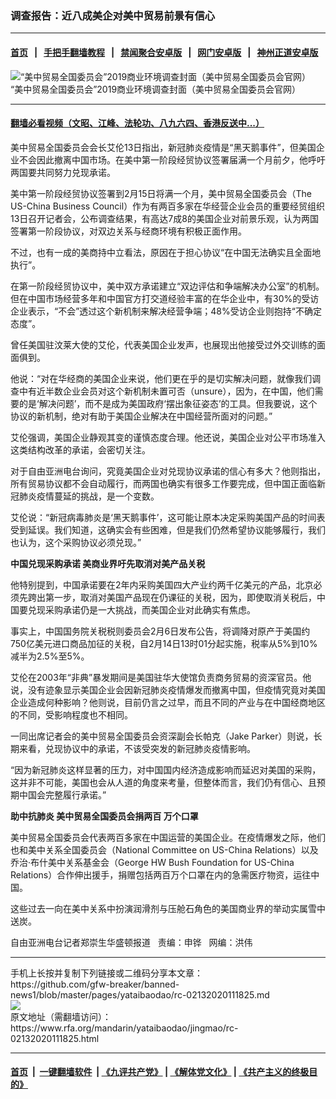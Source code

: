 ### 调查报告：近八成美企对美中贸易前景有信心
------------------------

#### [首页](https://github.com/gfw-breaker/banned-news1/blob/master/README.md) &nbsp;&nbsp;|&nbsp;&nbsp; [手把手翻墙教程](https://github.com/gfw-breaker/guides/wiki) &nbsp;&nbsp;|&nbsp;&nbsp; [禁闻聚合安卓版](https://github.com/gfw-breaker/bn-android) &nbsp;&nbsp;|&nbsp;&nbsp; [网门安卓版](https://github.com/oGate2/oGate) &nbsp;&nbsp;|&nbsp;&nbsp; [神州正道安卓版](https://github.com/SzzdOgate/update) 



<div id="headerimg">
 <img alt="“美中贸易全国委员会”2019商业环境调查封面（美中贸易全国委员会官网）" src="https://www.rfa.org/mandarin/yataibaodao/jingmao/rc-02132020111825.html/0213b.jpg/@@images/4c982bac-e10d-41d6-9eb4-5fa354ac608d.jpeg" title="“美中贸易全国委员会”2019商业环境调查封面（美中贸易全国委员会官网）"/>
 <div id="headerimgcontents">
  <div id="headerimgcaption">
   <span>
    “美中贸易全国委员会”2019商业环境调查封面（美中贸易全国委员会官网）
   </span>
   <!-- zoomattribute -->
  </div>
  <!-- headerimgcaption -->
 </div>
 <!-- headerimagecontents -->
</div>

<hr/>


#### [翻墙必看视频（文昭、江峰、法轮功、八九六四、香港反送中...）](http://167.172.214.107/home.html)

<div id="storytext">
 <div>
  <div class="slot_header">
  </div>
 </div>
 <p>
  美中贸易全国委员会会长艾伦13日指出，新冠肺炎疫情是“黑天鹅事件”，但美国企业不会因此撤离中国市场。在美中第一阶段经贸协议签署届满一个月前夕，他呼吁两国要共同努力兑现承诺。
 </p>
 <p>
  美中第一阶段经贸协议签署到2月15日将满一个月，美中贸易全国委员会（The US-China Business Council）作为有两百多家在华经营企业会员的重要经贸组织13日召开记者会，公布调查结果，有高达7成8的美国企业对前景乐观，认为两国签署第一阶段协议，对双边关系与经商环境有积极正面作用。
 </p>
 <p>
  不过，也有一成的美商持中立看法，原因在于担心协议“在中国无法确实且全面地执行”。
 </p>
 <p>
  在第一阶段经贸协议中，美中双方承诺建立“双边评估和争端解决办公室”的机制。但在中国市场经营多年和中国官方打交道经验丰富的在华企业中，有30%的受访企业表示，“不会”透过这个新机制来解决经营争端；48%受访企业则抱持“不确定态度”。
 </p>
 <p>
  曾任美国驻汶莱大使的艾伦，代表美国企业发声，也展现出他接受过外交训练的面面俱到。
 </p>
 <p>
  他说：“对在华经商的美国企业来说，他们更在乎的是切实解决问题，就像我们调查中有近半数企业会员对这个新机制未置可否（unsure），因为，在中国，他们需要的是‘解决问题’，而不是成为美国政府‘摆出象征姿态’的工具。但我要说，这个协议的新机制，绝对有助于美国企业解决在中国经营所面对的问题。”
 </p>
 <p>
  艾伦强调，美国企业静观其变的谨慎态度合理。他还说，美国企业对公平市场准入这类结构改革的承诺，会密切关注。
 </p>
 <p>
  对于自由亚洲电台询问，究竟美国企业对兑现协议承诺的信心有多大？他则指出，所有贸易协议都不会自动履行，而两国也确实有很多工作要完成，但中国正面临新冠肺炎疫情蔓延的挑战，是一个变数。
 </p>
 <p>
  艾伦说：“新冠病毒肺炎是‘黑天鹅事件’，这可能让原本决定采购美国产品的时间表受到延误。我们知道，这确实会有些困难，但是我们仍然希望协议能够履行，我们也认为，这个采购协议必须兑现。”
 </p>
 <p>
 </p>
 <p>
 </p>
 <p>
  <b>
   中国兑现采购承诺
  </b>
  <b>
  </b>
  <b>
   美商业界吁先取消对美产品关税
  </b>
  <b>
  </b>
 </p>
 <p>
  <b>
  </b>
 </p>
 <p>
  他特别提到，中国承诺要在2年内采购美国四大产业约两千亿美元的产品，北京必须先跨出第一步，取消对美国产品现在仍课征的关税，因为，即使取消关税后，中国要兑现采购承诺仍是一大挑战，而美国企业对此确实有焦虑。
 </p>
 <p>
  事实上，中国国务院关税税则委员会2月6日发布公告，将调降对原产于美国约750亿美元进口商品加征的关税，自2月14日13时01分起实施，税率从5%到10%减半为2.5%至5%。
 </p>
 <p>
  艾伦在2003年“非典”暴发期间是美国驻华大使馆负责商务贸易的资深官员。他说，没有迹象显示美国企业会因新冠肺炎疫情爆发而撤离中国，但疫情究竟对美国企业造成何种影响？他则说，目前仍言之过早，而且不同的产业与在中国经商地区的不同，受影响程度也不相同。
 </p>
 <p>
  一同出席记者会的美中贸易全国委员会资深副会长帕克（Jake Parker）则说，长期来看，兑现协议中的承诺，不该受突发的新冠肺炎疫情影响。
 </p>
 <p>
  “因为新冠肺炎这样显著的压力，对中国国内经济造成影响而延迟对美国的采购，这并非不可能，美国也会从人道的角度来考量，但整体而言，我们仍有信心、且预期中国会完整履行承诺。”
 </p>
 <p>
  <b>
   助中抗肺炎
  </b>
  <b>
  </b>
  <b>
   美中贸易全国委员会捐两百
  </b>
  <b>
   万个口罩
  </b>
 </p>
 <p>
  美中贸易全国委员会代表两百多家在中国运营的美国企业。在疫情爆发之际，他们也和美中关系全国委员会（National Committee on US-China Relations）以及乔治·布什美中关系基金会（George HW Bush Foundation for US-China Relations）合作伸出援手，捐赠包括两百万个口罩在内的急需医疗物资，运往中国。
 </p>
 <p>
  这些过去一向在美中关系中扮演润滑剂与压舱石角色的美国商业界的举动实属雪中送炭。
 </p>
 <p>
 </p>
 <p>
  自由亚洲电台记者郑崇生华盛顿报道   责编：申铧   网编：洪伟
 </p>
</div>

<hr/>
手机上长按并复制下列链接或二维码分享本文章：<br/>
https://github.com/gfw-breaker/banned-news1/blob/master/pages/yataibaodao/rc-02132020111825.md <br/>
<a href='https://github.com/gfw-breaker/banned-news1/blob/master/pages/yataibaodao/rc-02132020111825.md'><img src='https://github.com/gfw-breaker/banned-news1/blob/master/pages/yataibaodao/rc-02132020111825.md.png'/></a> <br/>
原文地址（需翻墙访问）：https://www.rfa.org/mandarin/yataibaodao/jingmao/rc-02132020111825.html


------------------------
#### [首页](https://github.com/gfw-breaker/banned-news1/blob/master/README.md) &nbsp;|&nbsp; [一键翻墙软件](https://github.com/gfw-breaker/nogfw/blob/master/README.md) &nbsp;| [《九评共产党》](https://github.com/gfw-breaker/9ping.md/blob/master/README.md#九评之一评共产党是什么) | [《解体党文化》](https://github.com/gfw-breaker/jtdwh.md/blob/master/README.md) | [《共产主义的终极目的》](https://github.com/gfw-breaker/gczydzjmd.md/blob/master/README.md)


<img src='http://gfw-breaker.win/banned-news/pages/yataibaodao/rc-02132020111825.md' width='0px' height='0px'/>